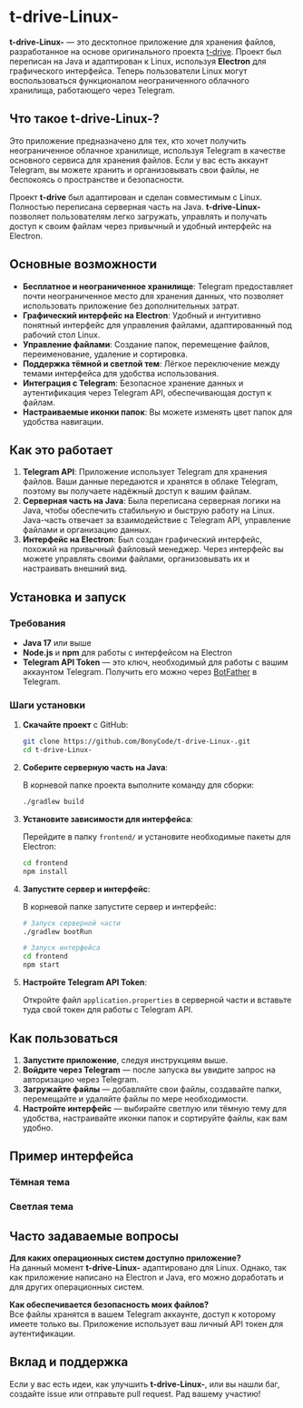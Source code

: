 # t-drive-Linux-

**t-drive-Linux-** — это десктопное приложение для хранения файлов, разработанное на основе оригинального проекта [t-drive](https://github.com/h4MeMengoding/t-drive). Проект был переписан на Java и адаптирован к Linux, используя **Electron** для графического интерфейса. Теперь пользователи Linux могут воспользоваться функционалом неограниченного облачного хранилища, работающего через Telegram.

## Что такое t-drive-Linux-?

Это приложение предназначено для тех, кто хочет получить неограниченное облачное хранилище, используя Telegram в качестве основного сервиса для хранения файлов. Если у вас есть аккаунт Telegram, вы можете хранить и организовывать свои файлы, не беспокоясь о пространстве и безопасности.

Проект **t-drive** был адаптирован и сделан совместимым с Linux. Полностью переписана серверная часть на Java. **t-drive-Linux-** позволяет пользователям легко загружать, управлять и получать доступ к своим файлам через привычный и удобный интерфейс на Electron.

## Основные возможности

- **Бесплатное и неограниченное хранилище**: Telegram предоставляет почти неограниченное место для хранения данных, что позволяет использовать приложение без дополнительных затрат.
- **Графический интерфейс на Electron**: Удобный и интуитивно понятный интерфейс для управления файлами, адаптированный под рабочий стол Linux.
- **Управление файлами**: Создание папок, перемещение файлов, переименование, удаление и сортировка.
- **Поддержка тёмной и светлой тем**: Лёгкое переключение между темами интерфейса для удобства использования.
- **Интеграция с Telegram**: Безопасное хранение данных и аутентификация через Telegram API, обеспечивающая доступ к файлам.
- **Настраиваемые иконки папок**: Вы можете изменять цвет папок для удобства навигации.

## Как это работает

1. **Telegram API**: Приложение использует Telegram для хранения файлов. Ваши данные передаются и хранятся в облаке Telegram, поэтому вы получаете надёжный доступ к вашим файлам.
2. **Серверная часть на Java**: Была переписана серверная логики на Java, чтобы обеспечить стабильную и быструю работу на Linux. Java-часть отвечает за взаимодействие с Telegram API, управление файлами и организацию данных.
3. **Интерфейс на Electron**: Был создан графический интерфейс, похожий на привычный файловый менеджер. Через интерфейс вы можете управлять своими файлами, организовывать их и настраивать внешний вид.

## Установка и запуск

### Требования

- **Java 17** или выше
- **Node.js** и **npm** для работы с интерфейсом на Electron
- **Telegram API Token** — это ключ, необходимый для работы с вашим аккаунтом Telegram. Получить его можно через [BotFather](https://core.telegram.org/bots#botfather) в Telegram.

### Шаги установки

1. **Скачайте проект** с GitHub:

    ```bash
    git clone https://github.com/BonyCode/t-drive-Linux-.git
    cd t-drive-Linux-
    ```

2. **Соберите серверную часть на Java**:

    В корневой папке проекта выполните команду для сборки:

    ```bash
    ./gradlew build
    ```

3. **Установите зависимости для интерфейса**:

    Перейдите в папку `frontend/` и установите необходимые пакеты для Electron:

    ```bash
    cd frontend
    npm install
    ```

4. **Запустите сервер и интерфейс**:

    В корневой папке запустите сервер и интерфейс:

    ```bash
    # Запуск серверной части
    ./gradlew bootRun
    
    # Запуск интерфейса
    cd frontend
    npm start
    ```

5. **Настройте Telegram API Token**:

    Откройте файл `application.properties` в серверной части и вставьте туда свой токен для работы с Telegram API.

## Как пользоваться

1. **Запустите приложение**, следуя инструкциям выше.
2. **Войдите через Telegram** — после запуска вы увидите запрос на авторизацию через Telegram.
3. **Загружайте файлы** — добавляйте свои файлы, создавайте папки, перемещайте и удаляйте файлы по мере необходимости.
4. **Настройте интерфейс** — выбирайте светлую или тёмную тему для удобства, настраивайте иконки папок и сортируйте файлы, как вам удобно.

## Пример интерфейса

### Тёмная тема


### Светлая тема


## Часто задаваемые вопросы

**Для каких операционных систем доступно приложение?**  
На данный момент **t-drive-Linux-** адаптировано для Linux. Однако, так как приложение написано на Electron и Java, его можно доработать и для других операционных систем.

**Как обеспечивается безопасность моих файлов?**  
Все файлы хранятся в вашем Telegram аккаунте, доступ к которому имеете только вы. Приложение использует ваш личный API токен для аутентификации.

## Вклад и поддержка

Если у вас есть идеи, как улучшить **t-drive-Linux-**, или вы нашли баг, создайте issue или отправьте pull request. Рад вашему участию!
